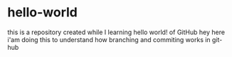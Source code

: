 # hello-world
this is a repository created while I learning hello world! of GitHub
hey here i'am doing this to understand how branching and commiting works in git-hub
